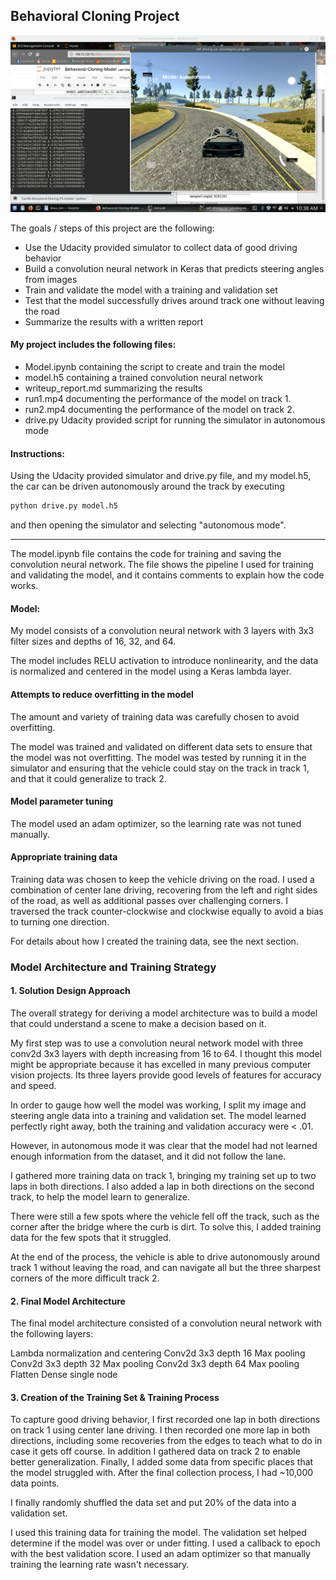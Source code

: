 ## Behavioral Cloning Project

![Autonomous mode](SDCsim.png)

The goals / steps of this project are the following:
* Use the Udacity provided simulator to collect data of good driving behavior
* Build a convolution neural network in Keras that predicts steering angles from images
* Train and validate the model with a training and validation set
* Test that the model successfully drives around track one without leaving the road
* Summarize the results with a written report


#### My project includes the following files:
* Model.ipynb containing the script to create and train the model
* model.h5 containing a trained convolution neural network 
* writeup_report.md summarizing the results
* run1.mp4 documenting the performance of the model on track 1.
* run2.mp4 documenting the performance of the model on track 2.
* drive.py Udacity provided script for running the simulator in autonomous mode

#### Instructions:

Using the Udacity provided simulator and drive.py file, and my model.h5, the car can be driven autonomously around the track by executing 
```sh
python drive.py model.h5
```
and then opening the simulator and selecting "autonomous mode".

---

The model.ipynb file contains the code for training and saving the convolution neural network. The file shows the pipeline I used for training and validating the model, and it contains comments to explain how the code works.

#### Model:

My model consists of a convolution neural network with 3 layers with 3x3 filter sizes and depths of 16, 32, and 64. 

The model includes RELU activation to introduce nonlinearity, and the data is normalized and centered in the model using a Keras lambda layer. 

#### Attempts to reduce overfitting in the model

The amount and variety of training data was carefully chosen to avoid overfitting.

The model was trained and validated on different data sets to ensure that the model was not overfitting. The model was tested by running it in the simulator and ensuring that the vehicle could stay on the track in track 1, and that it could generalize to track 2.

#### Model parameter tuning

The model used an adam optimizer, so the learning rate was not tuned manually.

#### Appropriate training data

Training data was chosen to keep the vehicle driving on the road. I used a combination of center lane driving, recovering from the left and right sides of the road, as well as additional passes over challenging corners. I traversed the track counter-clockwise and clockwise equally to avoid a bias to turning one direction.

For details about how I created the training data, see the next section. 

### Model Architecture and Training Strategy

#### 1. Solution Design Approach

The overall strategy for deriving a model architecture was to build a model that could understand a scene to make a decision based on it.

My first step was to use a convolution neural network model with three conv2d 3x3 layers with depth increasing from 16 to 64. I thought this model might be appropriate because it has excelled in many previous computer vision projects. Its three layers provide good levels of features for accuracy and speed.

In order to gauge how well the model was working, I split my image and steering angle data into a training and validation set. The model learned perfectly right away, both the training and validation accuracy were < .01.

However, in autonomous mode it was clear that the model had not learned enough information from the dataset, and it did not follow the lane.

I gathered more training data on track 1, bringing my training set up to two laps in both directions. I also added a lap in both directions on the second track, to help the model learn to generalize.

There were still a few spots where the vehicle fell off the track, such as the corner after the bridge where the curb is dirt. To solve this, I added training data for the few spots that it struggled.

At the end of the process, the vehicle is able to drive autonomously around track 1 without leaving the road, and can navigate all but the three sharpest corners of the more difficult track 2.

#### 2. Final Model Architecture

The final model architecture consisted of a convolution neural network with the following layers:

Lambda normalization and centering
Conv2d 3x3 depth 16
Max pooling 
Conv2d 3x3 depth 32
Max pooling
Conv2d 3x3 depth 64
Max pooling
Flatten
Dense single node



#### 3. Creation of the Training Set & Training Process

To capture good driving behavior, I first recorded one lap in both directions on track 1 using center lane driving. I then recorded one more lap in both directions, including some recoveries from the edges to teach what to do in case it gets off course.
In addition I gathered data on track 2 to enable better generalization.
Finally, I added some data from specific places that the model struggled with.
After the final collection process, I had ~10,000 data points.


I finally randomly shuffled the data set and put 20% of the data into a validation set. 

I used this training data for training the model. The validation set helped determine if the model was over or under fitting. I used a callback to epoch with the best validation score. I used an adam optimizer so that manually training the learning rate wasn't necessary.
